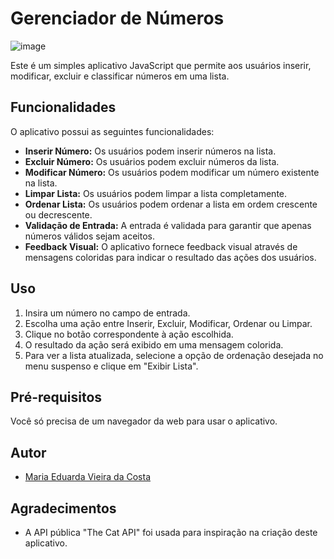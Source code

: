 # Gerenciador de Números

![image](https://github.com/vmC0sta/Entra21/assets/116650361/3b655b78-62fa-4b3f-8689-da0f05cc8726)

Este é um simples aplicativo JavaScript que permite aos usuários inserir, modificar, excluir e classificar números em uma lista.

## Funcionalidades

O aplicativo possui as seguintes funcionalidades:

- **Inserir Número:** Os usuários podem inserir números na lista.
- **Excluir Número:** Os usuários podem excluir números da lista.
- **Modificar Número:** Os usuários podem modificar um número existente na lista.
- **Limpar Lista:** Os usuários podem limpar a lista completamente.
- **Ordenar Lista:** Os usuários podem ordenar a lista em ordem crescente ou decrescente.
- **Validação de Entrada:** A entrada é validada para garantir que apenas números válidos sejam aceitos.
- **Feedback Visual:** O aplicativo fornece feedback visual através de mensagens coloridas para indicar o resultado das ações dos usuários.

## Uso

1. Insira um número no campo de entrada.
2. Escolha uma ação entre Inserir, Excluir, Modificar, Ordenar ou Limpar.
3. Clique no botão correspondente à ação escolhida.
4. O resultado da ação será exibido em uma mensagem colorida.
5. Para ver a lista atualizada, selecione a opção de ordenação desejada no menu suspenso e clique em "Exibir Lista".

## Pré-requisitos

Você só precisa de um navegador da web para usar o aplicativo.

## Autor

- [Maria Eduarda Vieira da Costa](https://github.com/vmC0sta-github)


## Agradecimentos

- A API pública "The Cat API" foi usada para inspiração na criação deste aplicativo.

